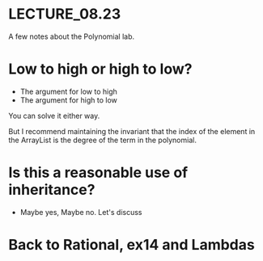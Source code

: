 # LECTURE_08.23

A few notes about the Polynomial lab.

# Low to high or high to low?

* The argument for low to high
* The argument for high to low

You can solve it either way.  

But I recommend maintaining the invariant that the index of the element in the ArrayList is the degree of the term in the polynomial.

# Is this a reasonable use of inheritance?

* Maybe yes, Maybe no.  Let's discuss

# Back to Rational, ex14 and Lambdas

